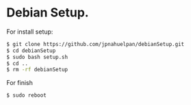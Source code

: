 # Debian Setup.

For install setup:
```bash
$ git clone https://github.com/jpnahuelpan/debianSetup.git
$ cd debianSetup
$ sudo bash setup.sh
$ cd ..
$ rm -rf debianSetup
```

For finish
```bash
$ sudo reboot
```